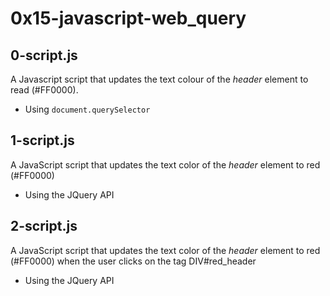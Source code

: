 # 0x15-javascript-web_query

## 0-script.js
A Javascript script that updates the text colour of the _header_ element to read (#FF0000).
- Using ``` document.querySelector ```

## 1-script.js

A JavaScript script that updates the text color of the _header_ element to red (#FF0000)
- Using the JQuery API

## 2-script.js

A JavaScript script that updates the text color of the _header_ element to red (#FF0000) when the user clicks on the tag DIV#red_header
- Using the JQuery API